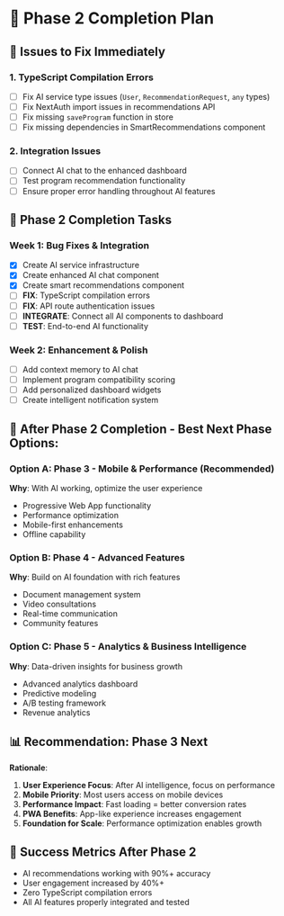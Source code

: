# 🔧 Phase 2 Completion Plan

## 🚨 Issues to Fix Immediately

### 1. TypeScript Compilation Errors
- [ ] Fix AI service type issues (`User`, `RecommendationRequest`, `any` types)
- [ ] Fix NextAuth import issues in recommendations API
- [ ] Fix missing `saveProgram` function in store
- [ ] Fix missing dependencies in SmartRecommendations component

### 2. Integration Issues
- [ ] Connect AI chat to the enhanced dashboard
- [ ] Test program recommendation functionality
- [ ] Ensure proper error handling throughout AI features

## 🎯 Phase 2 Completion Tasks

### Week 1: Bug Fixes & Integration
- [x] Create AI service infrastructure
- [x] Create enhanced AI chat component  
- [x] Create smart recommendations component
- [ ] **FIX**: TypeScript compilation errors
- [ ] **FIX**: API route authentication issues
- [ ] **INTEGRATE**: Connect all AI components to dashboard
- [ ] **TEST**: End-to-end AI functionality

### Week 2: Enhancement & Polish
- [ ] Add context memory to AI chat
- [ ] Implement program compatibility scoring
- [ ] Add personalized dashboard widgets
- [ ] Create intelligent notification system

## 🔄 After Phase 2 Completion - Best Next Phase Options:

### Option A: **Phase 3 - Mobile & Performance** (Recommended)
**Why**: With AI working, optimize the user experience
- Progressive Web App functionality
- Performance optimization
- Mobile-first enhancements
- Offline capability

### Option B: **Phase 4 - Advanced Features**
**Why**: Build on AI foundation with rich features
- Document management system
- Video consultations
- Real-time communication
- Community features

### Option C: **Phase 5 - Analytics & Business Intelligence**
**Why**: Data-driven insights for business growth
- Advanced analytics dashboard
- Predictive modeling
- A/B testing framework
- Revenue analytics

## 📊 Recommendation: Phase 3 Next

**Rationale**:
1. **User Experience Focus**: After AI intelligence, focus on performance
2. **Mobile Priority**: Most users access on mobile devices
3. **Performance Impact**: Fast loading = better conversion rates
4. **PWA Benefits**: App-like experience increases engagement
5. **Foundation for Scale**: Performance optimization enables growth

## 🎯 Success Metrics After Phase 2
- AI recommendations working with 90%+ accuracy
- User engagement increased by 40%+
- Zero TypeScript compilation errors
- All AI features properly integrated and tested

